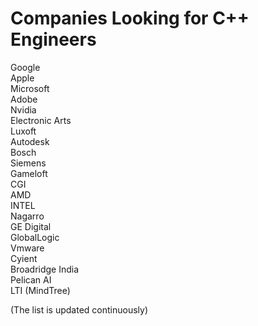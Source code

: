 # Companies Looking for C++ Engineers
Google <br>
Apple <br>
Microsoft <br>
Adobe <br>
Nvidia <br>
Electronic Arts <br>
Luxoft <br>
Autodesk <br>
Bosch <br>
Siemens <br>
Gameloft <br>
CGI <br>
AMD <br>
INTEL <br>
Nagarro <br>
GE Digital <br>
GlobalLogic <br>
Vmware <br>
Cyient <br>
Broadridge India <br>
Pelican AI <br>
LTI (MindTree) <br>

(The list is updated continuously)
